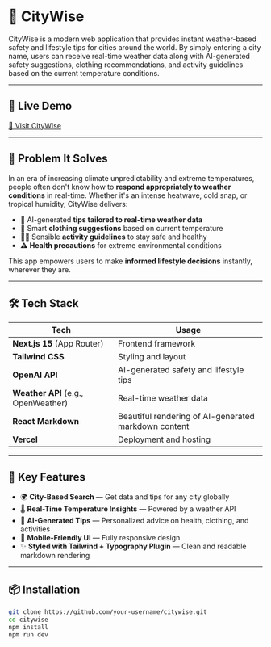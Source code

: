 # 🌆 CityWise

CityWise is a modern web application that provides instant weather-based safety and lifestyle tips for cities around the world. By simply entering a city name, users can receive real-time weather data along with AI-generated safety suggestions, clothing recommendations, and activity guidelines based on the current temperature conditions.

---

## 🚀 Live Demo

[🔗 Visit CityWise](https://citywise.vercel.app/)

---

## 🎯 Problem It Solves

In an era of increasing climate unpredictability and extreme temperatures, people often don't know how to **respond appropriately to weather conditions** in real-time. Whether it's an intense heatwave, cold snap, or tropical humidity, CityWise delivers:

- 🧠 AI-generated **tips tailored to real-time weather data**
- 👕 Smart **clothing suggestions** based on current temperature
- 🏃‍♂️ Sensible **activity guidelines** to stay safe and healthy
- ⚠️ **Health precautions** for extreme environmental conditions

This app empowers users to make **informed lifestyle decisions** instantly, wherever they are.

---

## 🛠️ Tech Stack

| Tech       | Usage |
|------------|-------|
| **Next.js 15** (App Router) | Frontend framework |
| **Tailwind CSS** | Styling and layout |
| **OpenAI API** | AI-generated safety and lifestyle tips |
| **Weather API** (e.g., OpenWeather) | Real-time weather data |
| **React Markdown** | Beautiful rendering of AI-generated markdown content |
| **Vercel** | Deployment and hosting |

---

## 🧩 Key Features

- 🌍 **City-Based Search** — Get data and tips for any city globally
- 🌡️ **Real-Time Temperature Insights** — Powered by a weather API
- 🧠 **AI-Generated Tips** — Personalized advice on health, clothing, and activities
- 📱 **Mobile-Friendly UI** — Fully responsive design
- ✨ **Styled with Tailwind + Typography Plugin** — Clean and readable markdown rendering

---

## 📦 Installation

```bash
git clone https://github.com/your-username/citywise.git
cd citywise
npm install
npm run dev
